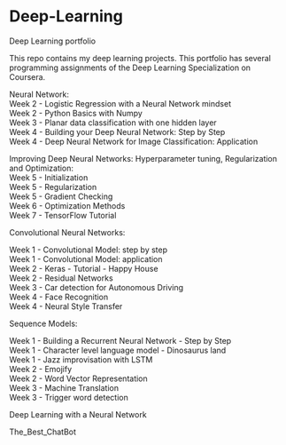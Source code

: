 # Deep-Learning

Deep Learning portfolio

This repo contains my deep learning projects. This portfolio has several programming assignments of the Deep Learning Specialization on Coursera.

Neural Network:\
Week 2 - Logistic Regression with a Neural Network mindset\
Week 2 - Python Basics with Numpy\
Week 3 - Planar data classification with one hidden layer\
Week 4 - Building your Deep Neural Network: Step by Step\
Week 4 - Deep Neural Network for Image Classification: Application

Improving Deep Neural Networks: Hyperparameter tuning, Regularization and Optimization:\
Week 5 - Initialization\
Week 5 - Regularization\
Week 5 - Gradient Checking\
Week 6 - Optimization Methods\
Week 7 - TensorFlow Tutorial

Convolutional Neural Networks:

Week 1 - Convolutional Model: step by step\
Week 1 - Convolutional Model: application\
Week 2 - Keras - Tutorial - Happy House\
Week 2 - Residual Networks\
Week 3 - Car detection for Autonomous Driving\
Week 4 - Face Recognition\
Week 4 - Neural Style Transfer

Sequence Models:

Week 1 - Building a Recurrent Neural Network - Step by Step\
Week 1 - Character level language model - Dinosaurus land\
Week 1 - Jazz improvisation with LSTM\
Week 2 - Emojify\
Week 2 - Word Vector Representation\
Week 3 - Machine Translation\
Week 3 - Trigger word detection

Deep Learning with a Neural Network

The_Best_ChatBot
